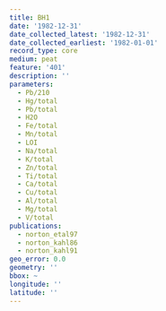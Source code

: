 ```yaml
---
title: BH1
date: '1982-12-31'
date_collected_latest: '1982-12-31'
date_collected_earliest: '1982-01-01'
record_type: core
medium: peat
feature: '401'
description: ''
parameters:
  - Pb/210
  - Hg/total
  - Pb/total
  - H2O
  - Fe/total
  - Mn/total
  - LOI
  - Na/total
  - K/total
  - Zn/total
  - Ti/total
  - Ca/total
  - Cu/total
  - Al/total
  - Mg/total
  - V/total
publications:
  - norton_etal97
  - norton_kahl86
  - norton_kahl91
geo_error: 0.0
geometry: ''
bbox: ~
longitude: ''
latitude: ''
---
```

